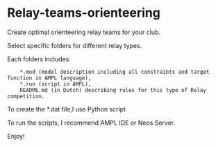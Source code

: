 # Relay-teams-orienteering
Create optimal orienteering relay teams for your club.  

Select specific folders for different relay types.  

Each folders includes:  
		
		*.mod (model description including all constraints and target function in AMPL language),  
		*.run (script in AMPL),  
		README.md (in Dutch) describing rules for this type of Relay competition.  

To create the *.dat file,I use Python script

To run the scripts, I recommend AMPL IDE or Neos Server.  

Enjoy!
